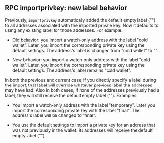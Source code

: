 RPC importprivkey: new label behavior
-------------------------------------

Previously, `importprivkey` automatically added the default empty label
("") to all addresses associated with the imported private key.  Now it
defaults to using any existing label for those addresses.  For example:

- Old behavior: you import a watch-only address with the label "cold
  wallet".  Later, you import the corresponding private key using the
  default settings.  The address's label is changed from "cold wallet"
  to "".

- New behavior: you import a watch-only address with the label "cold
  wallet".  Later, you import the corresponding private key using the
  default settings.  The address's label remains "cold wallet".

In both the previous and current case, if you directly specify a label
during the import, that label will override whatever previous label the
addresses may have had.  Also in both cases, if none of the addresses
previously had a label, they will still receive the default empty label
("").  Examples:

- You import a watch-only address with the label "temporary".  Later you
  import the corresponding private key with the label "final".  The
  address's label will be changed to "final".

- You use the default settings to import a private key for an address that
  was not previously in the wallet.  Its addresses will receive the default
  empty label ("").
